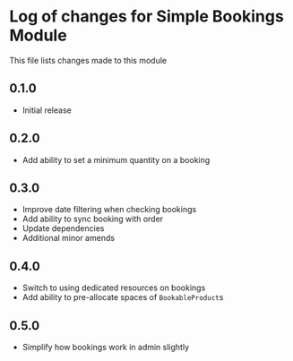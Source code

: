 # Log of changes for Simple Bookings Module

This file lists changes made to this module

## 0.1.0

* Initial release

## 0.2.0

* Add ability to set a minimum quantity on a booking

## 0.3.0

* Improve date filtering when checking bookings
* Add ability to sync booking with order
* Update dependencies
* Additional minor amends

## 0.4.0

* Switch to using dedicated resources on bookings
* Add ability to pre-allocate spaces of `BookableProduct`s

## 0.5.0

* Simplify how bookings work in admin slightly 